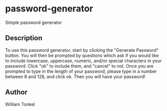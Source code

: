 # password-generator

Simple password generator

## Description

To use this password generator, start by clicking the "Generate Password" button. You will then be prompted by questions which ask if you would like to include lowercase, uppercase, numeric, and/or special characters in your password. Click "ok" to include them, and "cancel" to not. Once you are prompted to type in the length of your password, please type in a number between 8 and 128, and click ok. Then you will have your password!

## Author

William Tonkel
